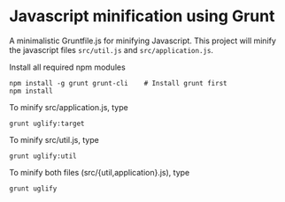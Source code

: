# Javascript minification using Grunt

A minimalistic Gruntfile.js for minifying Javascript. This project will minify the javascript files `src/util.js` and `src/application.js`.

Install all required npm modules
```
npm install -g grunt grunt-cli    # Install grunt first
npm install
```

To minify src/application.js, type

```
grunt uglify:target
```

To minify src/util.js, type
```
grunt uglify:util
```

To minify both files (src/{util,application}.js), type

```
grunt uglify
```
